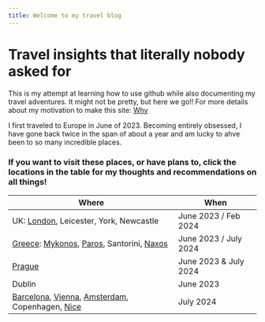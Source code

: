 ```yaml
---
title: Welcome to my travel blog
---
```

# Travel insights that literally nobody asked for
This is my attempt at learning how to use github while also documenting my travel adventures. 
It might not be pretty, but here we go!! For more details about my motivation to make this site: [Why](./Why.md)

I first traveled to Europe in June of 2023. Becoming entirely obsessed, I have gone back twice in the span of about a year and am lucky to ahve been to so many incredible places. 

### If you want to visit these places, or have plans to, click the locations in the table for my thoughts and recommendations on all things!

| Where | When |
| ----------- | ----------- |
| UK: [London](./london.md), Leicester, York, Newcastle | June 2023 / Feb 2024 |
| [Greece](./greece_overall.md): [Mykonos](./mykonos.md), [Paros](./Paros.md), Santorini, [Naxos](./naxos.md) | June 2023 / July 2024 |
| [Prague](./prague.md) | June 2023 & July 2024 |
| Dublin | June 2023 |
| [Barcelona](./barca.md), [Vienna](./vienna.md), [Amsterdam](./amsterdam.md), Copenhagen, [Nice](./SOF.md) | July 2024 |

